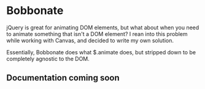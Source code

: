 Bobbonate
=========

jQuery is great for animating DOM elements, but what about when you need to animate something that isn't a DOM element?  I rean into this problem while working with Canvas, and decided to write my own solution.

Essentially, Bobbonate does what $.animate does, but stripped down to be completely agnostic to the DOM.

## Documentation coming soon